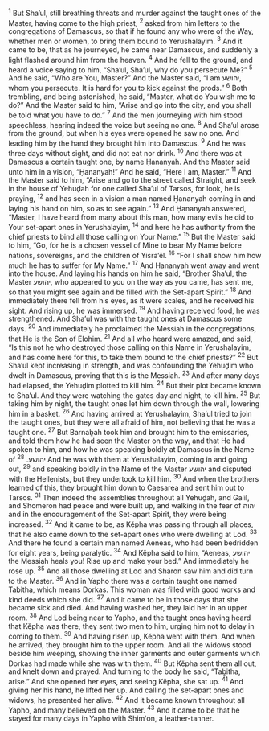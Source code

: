 <sup>1</sup> But Sha’ul, still breathing threats and murder against the taught ones of the Master, having come to the high priest,
<sup>2</sup> asked from him letters to the congregations of Damascus, so that if he found any who were of the Way, whether men or women, to bring them bound to Yerushalayim.
<sup>3</sup> And it came to be, that as he journeyed, he came near Damascus, and suddenly a light flashed around him from the heaven.
<sup>4</sup> And he fell to the ground, and heard a voice saying to him, “Sha’ul, Sha’ul, why do you persecute Me?”
<sup>5</sup> And he said, “Who are You, Master?” And the Master said, “I am יהושע, whom you persecute. It is hard for you to kick against the prods.”
<sup>6</sup> Both trembling, and being astonished, he said, “Master, what do You wish me to do?” And the Master said to him, “Arise and go into the city, and you shall be told what you have to do.”
<sup>7</sup> And the men journeying with him stood speechless, hearing indeed the voice but seeing no one.
<sup>8</sup> And Sha’ul arose from the ground, but when his eyes were opened he saw no one. And leading him by the hand they brought him into Damascus.
<sup>9</sup> And he was three days without sight, and did not eat nor drink.
<sup>10</sup> And there was at Damascus a certain taught one, by name Ḥananyah. And the Master said unto him in a vision, “Ḥananyah!” And he said, “Here I am, Master.”
<sup>11</sup> And the Master said to him, “Arise and go to the street called Straight, and seek in the house of Yehuḏah for one called Sha’ul of Tarsos, for look, he is praying,
<sup>12</sup> and has seen in a vision a man named Ḥananyah coming in and laying his hand on him, so as to see again.”
<sup>13</sup> And Ḥananyah answered, “Master, I have heard from many about this man, how many evils he did to Your set-apart ones in Yerushalayim,
<sup>14</sup> and here he has authority from the chief priests to bind all those calling on Your Name.”
<sup>15</sup> But the Master said to him, “Go, for he is a chosen vessel of Mine to bear My Name before nations, sovereigns, and the children of Yisra’ĕl.
<sup>16</sup> “For I shall show him how much he has to suffer for My Name.”
<sup>17</sup> And Ḥananyah went away and went into the house. And laying his hands on him he said, “Brother Sha’ul, the Master יהושע, who appeared to you on the way as you came, has sent me, so that you might see again and be filled with the Set-apart Spirit.”
<sup>18</sup> And immediately there fell from his eyes, as it were scales, and he received his sight. And rising up, he was immersed.
<sup>19</sup> And having received food, he was strengthened. And Sha’ul was with the taught ones at Damascus some days.
<sup>20</sup> And immediately he proclaimed the Messiah in the congregations, that He is the Son of Elohim.
<sup>21</sup> And all who heard were amazed, and said, “Is this not he who destroyed those calling on this Name in Yerushalayim, and has come here for this, to take them bound to the chief priests?”
<sup>22</sup> But Sha’ul kept increasing in strength, and was confounding the Yehuḏim who dwelt in Damascus, proving that this is the Messiah.
<sup>23</sup> And after many days had elapsed, the Yehuḏim plotted to kill him.
<sup>24</sup> But their plot became known to Sha’ul. And they were watching the gates day and night, to kill him.
<sup>25</sup> But taking him by night, the taught ones let him down through the wall, lowering him in a basket.
<sup>26</sup> And having arrived at Yerushalayim, Sha’ul tried to join the taught ones, but they were all afraid of him, not believing that he was a taught one.
<sup>27</sup> But Barnaḇah took him and brought him to the emissaries, and told them how he had seen the Master on the way, and that He had spoken to him, and how he was speaking boldly at Damascus in the Name of יהושע.
<sup>28</sup> And he was with them at Yerushalayim, coming in and going out,
<sup>29</sup> and speaking boldly in the Name of the Master יהושע and disputed with the Hellenists, but they undertook to kill him.
<sup>30</sup> And when the brothers learned of this, they brought him down to Caesarea and sent him out to Tarsos.
<sup>31</sup> Then indeed the assemblies throughout all Yehuḏah, and Galil, and Shomeron had peace and were built up, and walking in the fear of יהוה and in the encouragement of the Set-apart Spirit, they were being increased.
<sup>32</sup> And it came to be, as Kĕpha was passing through all places, that he also came down to the set-apart ones who were dwelling at Lod.
<sup>33</sup> And there he found a certain man named Aeneas, who had been bedridden for eight years, being paralytic.
<sup>34</sup> And Kĕpha said to him, “Aeneas, יהושע the Messiah heals you! Rise up and make your bed.” And immediately he rose up.
<sup>35</sup> And all those dwelling at Lod and Sharon saw him and did turn to the Master.
<sup>36</sup> And in Yapho there was a certain taught one named Taḇitha, which means Dorkas. This woman was filled with good works and kind deeds which she did.
<sup>37</sup> And it came to be in those days that she became sick and died. And having washed her, they laid her in an upper room.
<sup>38</sup> And Lod being near to Yapho, and the taught ones having heard that Kĕpha was there, they sent two men to him, urging him not to delay in coming to them.
<sup>39</sup> And having risen up, Kĕpha went with them. And when he arrived, they brought him to the upper room. And all the widows stood beside him weeping, showing the inner garments and outer garments which Dorkas had made while she was with them.
<sup>40</sup> But Kĕpha sent them all out, and knelt down and prayed. And turning to the body he said, “Taḇitha, arise.” And she opened her eyes, and seeing Kĕpha, she sat up.
<sup>41</sup> And giving her his hand, he lifted her up. And calling the set-apart ones and widows, he presented her alive.
<sup>42</sup> And it became known throughout all Yapho, and many believed on the Master.
<sup>43</sup> And it came to be that he stayed for many days in Yapho with Shim‛on, a leather-tanner.
